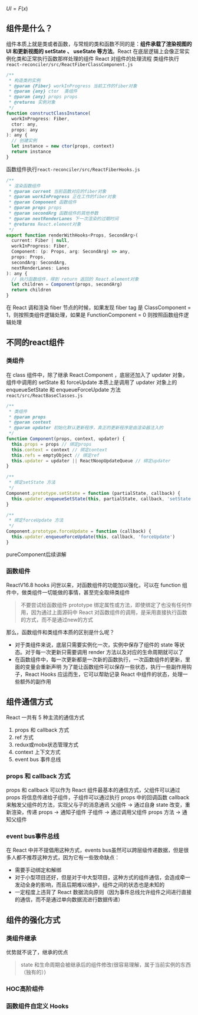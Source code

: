 $UI = F(x)$
## 组件是什么？
组件本质上就是类或者函数，与常规的类和函数不同的是：**组件承载了渲染视图的 UI 和更新视图的 setState 、 useState 等方法**。React 在底层逻辑上会像正常实例化类和正常执行函数那样处理的组件
React 对组件的处理流程
类组件执行`react-reconciler/src/ReactFiberClassComponent.js`
```jsx
/**
 * 构造类的实例
 * @param {Fiber} workInProgress 当前工作的fiber对象
 * @param {any} ctor  类组件
 * @param {any} props props
 * @returns 实例对象
 */
function constructClassInstance(
  workInProgress: Fiber,
  ctor: any,
  props: any
): any {
  // 创建实例
  let instance = new ctor(props, context)
  return instance
}
```
函数组件执行`react-reconciler/src/ReactFiberHooks.js`
```jsx
/**
 * 渲染函数组件
 * @param current 当前函数对应的fiber对象
 * @param workInProgress 正在工作的fiber对象
 * @param Component 函数组件
 * @param props props
 * @param secondArg 函数组件的其他参数
 * @param nextRenderLanes 下一次渲染的过期时间
 * @returns React.element对象
 */
export function renderWithHooks<Props, SecondArg>(
  current: Fiber | null,
  workInProgress: Fiber,
  Component: (p: Props, arg: SecondArg) => any,
  props: Props,
  secondArg: SecondArg,
  nextRenderLanes: Lanes
): any {
  // 执行函数组件，得到 return 返回的 React.element对象
  let children = Component(props, secondArg)
  return children
}

```
在 React 调和渲染 fiber 节点的时候，如果发现 fiber tag 是 ClassComponent = 1，则按照类组件逻辑处理，如果是 FunctionComponent = 0 则按照函数组件逻辑处理
## 不同的react组件
### 类组件
在 class 组件中，除了继承 React.Component ，底层还加入了 updater 对象，组件中调用的 setState 和 forceUpdate 本质上是调用了 updater 对象上的 enqueueSetState 和 enqueueForceUpdate 方法
`react/src/ReactBaseClasses.js`
```jsx
/**
 * 类组件
 * @param props
 * @param context
 * @param updater 初始化默认更新程序，真正的更新程序是由渲染器注入的
 */
function Component(props, context, updater) {
  this.props = props // 绑定props
  this.context = context // 绑定context
  this.refs = emptyObject // 绑定ref
  this.updater = updater || ReactNoopUpdateQueue // 绑定updater
}

/**
 * 绑定setState 方法
 */
Component.prototype.setState = function (partialState, callback) {
  this.updater.enqueueSetState(this, partialState, callback, 'setState')
}

/**
 * 绑定forceUpdate 方法
 */
Component.prototype.forceUpdate = function (callback) {
  this.updater.enqueueForceUpdate(this, callback, 'forceUpdate')
}
```
pureComponent后续讲解
### 函数组件
ReactV16.8 hooks 问世以来，对函数组件的功能加以强化，可以在 function 组件中，做类组件一切能做的事情，甚至完全取缔类组件

>不要尝试给函数组件 prototype 绑定属性或方法，即使绑定了也没有任何作用，因为通过上面源码中 React 对函数组件的调用，是采用直接执行函数的方式，而不是通过new的方式
 
那么，函数组件和类组件本质的区别是什么呢？
- 对于类组件来说，底层只需要实例化一次，实例中保存了组件的 state 等状态。对于每一次更新只需要调用 render 方法以及对应的生命周期就可以了
- 在函数组件中，每一次更新都是一次新的函数执行，一次函数组件的更新，里面的变量会重新声明
为了能让函数组件可以保存一些状态，执行一些副作用钩子，React Hooks 应运而生，它可以帮助记录 React 中组件的状态，处理一些额外的副作用
## 组件通信方式
React 一共有 5 种主流的通信方式
1. props 和 callback 方式
2. ref 方式
3. redux或mobx状态管理方式
4. context 上下文方式
5. event bus 事件总线
### props 和 callback 方式
props 和 callback 可以作为 React 组件最基本的通信方式，父组件可以通过 props 将信息传递给子组件，子组件可以通过执行 props 中的回调函数 callback 来触发父组件的方法，实现父与子的消息通讯
父组件 -> 通过自身 state 改变，重新渲染，传递 props -> 通知子组件
子组件 -> 通过调用父组件 props 方法 -> 通知父组件
### event bus事件总线
在 React 中并不提倡用这种方式，events bus虽然可以跨层级传递数据，但是很多人都不推荐这种方式，因为它有一些致命缺点：
- 需要手动绑定和解绑
- 对于小型项目还好，但是对于中大型项目，这种方式的组件通信，会造成牵一发动全身的影响，而且后期难以维护，组件之间的状态也是未知的
- 一定程度上违背了 React 数据流向原则（因为事件总线允许组件之间进行直接的通信，而不是通过单向数据流进行数据传递）
## 组件的强化方式
### 类组件继承
优势就不说了，继承的优点
>state 和生命周期会被继承后的组件修改(很容易理解，属于当前实例的东西（独有的）)
### HOC高阶组件
### 函数组件自定义 Hooks

